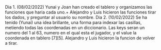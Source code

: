 Dia 1. (08/02/2022)
Yunai y Joan han creado el tablero y organizamos las funciones que haria cada uno.+
Alejandro y Luis hicieron las funciones tirar los dados, y preguntar al usuario su nombre.
Dia 2. (10/02/2022)
Se ha tenido (Yunai) una idea brillante, una forma para indexar las casillas, metiendo todas las coordenadas en un diccionario. Las keys seran un numero del 1 al 63, numero en el qual esta el jugador, y el value la coordenada en tablero [7][5]. Alejandro y Luis hicieron la funcion de volver a tirar. 
